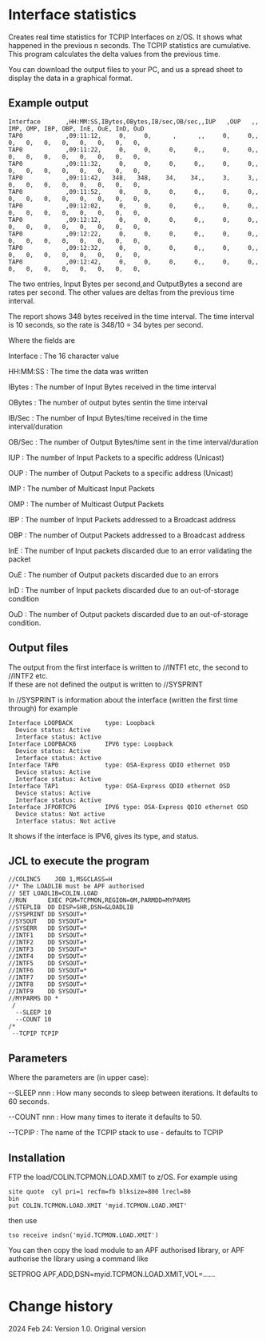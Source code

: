 # Interface statistics
Creates real time statistics for TCPIP Interfaces on z/OS.  It shows what happened in the previous n seconds.   The TCPIP statistics are cumulative.   This program calculates the delta values from the previous time.

You can download the output files to your PC, and us a spread sheet to display the data in a graphical format.


## Example output
```
Interface       ,HH:MM:SS,IBytes,OBytes,IB/sec,OB/sec,,IUP   ,OUP   ,, IMP, OMP, IBP, OBP, InE, OuE, InD, OuD 
TAP0            ,09:11:12,     0,     0,      ,      ,,     0,     0,,   0,   0,   0,   0,   0,   0,   0,   0, 
TAP0            ,09:11:22,     0,     0,     0,     0,,     0,     0,,   0,   0,   0,   0,   0,   0,   0,   0, 
TAP0            ,09:11:32,     0,     0,     0,     0,,     0,     0,,   0,   0,   0,   0,   0,   0,   0,   0, 
TAP0            ,09:11:42,   348,   348,    34,    34,,     3,     3,,   0,   0,   0,   0,   0,   0,   0,   0, 
TAP0            ,09:11:52,     0,     0,     0,     0,,     0,     0,,   0,   0,   0,   0,   0,   0,   0,   0, 
TAP0            ,09:12:02,     0,     0,     0,     0,,     0,     0,,   0,   0,   0,   0,   0,   0,   0,   0, 
TAP0            ,09:12:12,     0,     0,     0,     0,,     0,     0,,   0,   0,   0,   0,   0,   0,   0,   0, 
TAP0            ,09:12:22,     0,     0,     0,     0,,     0,     0,,   0,   0,   0,   0,   0,   0,   0,   0, 
TAP0            ,09:12:32,     0,     0,     0,     0,,     0,     0,,   0,   0,   0,   0,   0,   0,   0,   0, 
TAP0            ,09:12:42,     0,     0,     0,     0,,     0,     0,,   0,   0,   0,   0,   0,   0,   0,   0, 
```

The two entries, Input Bytes per second,and OutputBytes a second are rates per second.  The other values are deltas from the previous time interval.

The report shows 348 bytes received in the time interval.  The time interval is 10 seconds, so the rate is 348/10 = 34 bytes per second.

Where the fields are

Interface
: The 16 character value

HH:MM:SS 
: The time the data was written

IBytes
: The number of Input Bytes received in the time interval

OBytes
: The number of output bytes sentin the time interval

IB/Sec
: The number of Input Bytes/time received in the time interval/duration

OB/Sec
: The number of Output Bytes/time sent in the time interval/duration

IUP
: The number of Input Packets to a specific address (Unicast)

OUP
: The number of Output Packets to a specific address (Unicast)


IMP 
: The number of Multicast Input Packets 

OMP
: The number of Multicast Output Packets 

IBP
: The number of Input Packets addressed to a Broadcast address

OBP
: The number of Output Packets addressed to a Broadcast address

InE
: The number of Input packets discarded due to an error validating the packet

OuE
: The number of Output packets discarded due to an errors

InD
: The number of Input packets discarded due to an out-of-storage condition

OuD
: The number of Output packets discarded due to an out-of-storage condition.


## Output files
The output from the first interface is written to //INTF1 etc, the second to //INTF2 etc.  
If these are not defined the output is written to //SYSPRINT

In //SYSPRINT is information about the interface (written the first time through) for example
```
Interface LOOPBACK         type: Loopback                                     
  Device status: Active                                                       
  Interface status: Active                                                    
Interface LOOPBACK6        IPV6 type: Loopback                                
  Device status: Active                                                       
  Interface status: Active                                                    
Interface TAP0             type: OSA-Express QDIO ethernet OSD                
  Device status: Active                                                       
  Interface status: Active                                                    
Interface TAP1             type: OSA-Express QDIO ethernet OSD                
  Device status: Active                                                       
  Interface status: Active                                                    
Interface JFPORTCP6        IPV6 type: OSA-Express QDIO ethernet OSD           
  Device status: Not active                                                   
  Interface status: Not active                                                
```

It shows if the interface is IPV6, gives its type, and status.

## JCL to execute the program

```
//COLINC5    JOB 1,MSGCLASS=H 
//* The LOADLIB must be APF authorised 
// SET LOADLIB=COLIN.LOAD 
//RUN      EXEC PGM=TCPMON,REGION=0M,PARMDD=MYPARMS 
//STEPLIB  DD DISP=SHR,DSN=&LOADLIB 
//SYSPRINT DD SYSOUT=* 
//SYSOUT   DD SYSOUT=* 
//SYSERR   DD SYSOUT=* 
//INTF1    DD SYSOUT=* 
//INTF2    DD SYSOUT=* 
//INTF3    DD SYSOUT=* 
//INTF4    DD SYSOUT=* 
//INTF5    DD SYSOUT=* 
//INTF6    DD SYSOUT=* 
//INTF7    DD SYSOUT=* 
//INTF8    DD SYSOUT=* 
//INTF9    DD SYSOUT=* 
//MYPARMS DD * 
 / 
  --SLEEP 10 
  --COUNT 10 
/*
 --TCPIP TCPIP
```

## Parameters
Where the parameters are (in upper case):

--SLEEP nnn
: How many seconds to sleep between iterations.  It defaults to 60 seconds.

--COUNT nnn
: How many times to iterate it defaults to 50.

--TCPIP
: The name of the TCPIP stack to use - defaults to TCPIP



## Installation
FTP the load/COLIN.TCPMON.LOAD.XMIT to z/OS.  For example using
```
site quote  cyl pri=1 recfm=fb blksize=800 lrecl=80
bin
put COLIN.TCPMON.LOAD.XMIT 'myid.TCPMON.LOAD.XMIT'
```
then use
```
tso receive indsn('myid.TCPMON.LOAD.XMIT')
``` 
You can then copy the load module to an APF authorised library, or APF authorise the library using a command like

SETPROG APF,ADD,DSN=myid.TCPMON.LOAD.XMIT,VOL=......

# Change history
2024 Feb 24: Version 1.0.  Original version


